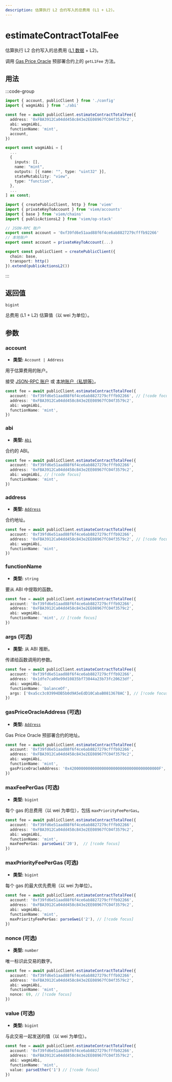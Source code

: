 ```yaml
---
description: 估算执行 L2 合约写入的总费用 (L1 + L2)。
---
```


# estimateContractTotalFee

估算执行 L2 合约写入的总费用 ([L1 数据](https://docs.optimism.io/stack/transactions/fees#l1-data-fee) + L2)。

调用 [Gas Price Oracle](https://github.com/ethereum-optimism/optimism/blob/233ede59d16cb01bdd8e7ff662a153a4c3178bdd/packages/contracts/contracts/L2/predeploys/OVM_GasPriceOracle.sol) 预部署合约上的 `getL1Fee` 方法。

## 用法

:::code-group

```ts [example.ts]
import { account, publicClient } from './config'
import { wagmiAbi } from './abi'

const fee = await publicClient.estimateContractTotalFee({
  address: '0xFBA3912Ca04dd458c843e2EE08967fC04f3579c2',
  abi: wagmiAbi,
  functionName: 'mint',
  account,
})
```

```ts [abi.ts]
export const wagmiAbi = [
  ...
  {
    inputs: [],
    name: "mint",
    outputs: [{ name: "", type: "uint32" }],
    stateMutability: "view",
    type: "function",
  },
  ...
] as const;
```

```ts [config.ts]
import { createPublicClient, http } from 'viem'
import { privateKeyToAccount } from 'viem/accounts'
import { base } from 'viem/chains'
import { publicActionsL2 } from 'viem/op-stack'

// JSON-RPC 账户
export const account = '0xf39fd6e51aad88f6f4ce6ab8827279cfffb92266'
// 本地账户
export const account = privateKeyToAccount(...)

export const publicClient = createPublicClient({
  chain: base,
  transport: http()
}).extend(publicActionsL2())
```

:::

## 返回值

`bigint`

总费用 (L1 + L2) 估算值（以 wei 为单位）。

## 参数

### account

- **类型:** `Account | Address`

用于估算费用的账户。

接受 [JSON-RPC 账户](/docs/clients/wallet#json-rpc-accounts) 或 [本地账户（私钥等）](/docs/clients/wallet#local-accounts-private-key-mnemonic-etc)。

```ts
const fee = await publicClient.estimateContractTotalFee({
  account: '0xf39fd6e51aad88f6f4ce6ab8827279cfffb92266', // [!code focus]
  address: '0xFBA3912Ca04dd458c843e2EE08967fC04f3579c2',
  abi: wagmiAbi,
  functionName: 'mint',
})
```

### abi

- **类型:** [`Abi`](/docs/glossary/types#abi)

合约的 ABI。

```ts
const fee = await publicClient.estimateContractTotalFee({
  account: '0xf39fd6e51aad88f6f4ce6ab8827279cfffb92266',
  address: '0xFBA3912Ca04dd458c843e2EE08967fC04f3579c2',
  abi: wagmiAbi, // [!code focus]
  functionName: 'mint',
})
```

### address

- **类型:** [`Address`](/docs/glossary/types#address)

合约地址。

```ts
const fee = await publicClient.estimateContractTotalFee({
  account: '0xf39fd6e51aad88f6f4ce6ab8827279cfffb92266',
  address: '0xFBA3912Ca04dd458c843e2EE08967fC04f3579c2', // [!code focus]
  abi: wagmiAbi,
  functionName: 'mint',
})
```

### functionName

- **类型:** `string`

要从 ABI 中提取的函数。

```ts
const fee = await publicClient.estimateContractTotalFee({
  account: '0xf39fd6e51aad88f6f4ce6ab8827279cfffb92266',
  address: '0xFBA3912Ca04dd458c843e2EE08967fC04f3579c2',
  abi: wagmiAbi,
  functionName: 'mint', // [!code focus]
})
```

### args (可选)

- **类型:** 从 ABI 推断。

传递给函数调用的参数。

```ts
const fee = await publicClient.estimateContractTotalFee({
  account: '0xf39fd6e51aad88f6f4ce6ab8827279cfffb92266',
  address: '0x1dfe7ca09e99d10835bf73044a23b73fc20623df',
  abi: wagmiAbi,
  functionName: 'balanceOf',
  args: ['0xa5cc3c03994DB5b0d9A5eEdD10CabaB0813678AC'], // [!code focus]
})
```

### gasPriceOracleAddress (可选)

- **类型:** [`Address`](/docs/glossary/types#address)

Gas Price Oracle 预部署合约的地址。

```ts
const fee = await publicClient.estimateContractTotalFee({
  account: '0xf39fd6e51aad88f6f4ce6ab8827279cfffb92266', 
  address: '0xFBA3912Ca04dd458c843e2EE08967fC04f3579c2',
  abi: wagmiAbi,
  functionName: 'mint',
  gasPriceOracleAddress: '0x420000000000000000000000000000000000000F', // [!code focus]
})
```

### maxFeePerGas (可选)

- **类型:** `bigint`

每个 gas 的总费用（以 wei 为单位），包括 `maxPriorityFeePerGas`。 

```ts
const fee = await publicClient.estimateContractTotalFee({
  account: '0xf39fd6e51aad88f6f4ce6ab8827279cfffb92266', 
  address: '0xFBA3912Ca04dd458c843e2EE08967fC04f3579c2',
  abi: wagmiAbi,
  functionName: 'mint',
  maxFeePerGas: parseGwei('20'),  // [!code focus]
})
```

### maxPriorityFeePerGas (可选)

- **类型:** `bigint`

每个 gas 的最大优先费用（以 wei 为单位）。 

```ts
const fee = await publicClient.estimateContractTotalFee({
  account: '0xf39fd6e51aad88f6f4ce6ab8827279cfffb92266', 
  address: '0xFBA3912Ca04dd458c843e2EE08967fC04f3579c2',
  abi: wagmiAbi,
  functionName: 'mint',
  maxPriorityFeePerGas: parseGwei('2'), // [!code focus]
})
```

### nonce (可选)

- **类型:** `number`

唯一标识此交易的数字。

```ts
const fee = await publicClient.estimateContractTotalFee({
  account: '0xf39fd6e51aad88f6f4ce6ab8827279cfffb92266', 
  address: '0xFBA3912Ca04dd458c843e2EE08967fC04f3579c2',
  abi: wagmiAbi,
  functionName: 'mint',
  nonce: 69, // [!code focus]
})
```

### value (可选)

- **类型:** `bigint`

与此交易一起发送的值（以 wei 为单位）。

```ts
const fee = await publicClient.estimateContractTotalFee({
  account: '0xf39fd6e51aad88f6f4ce6ab8827279cfffb92266', 
  address: '0xFBA3912Ca04dd458c843e2EE08967fC04f3579c2',
  abi: wagmiAbi,
  functionName: 'mint',
  value: parseEther('1') // [!code focus]
})
```